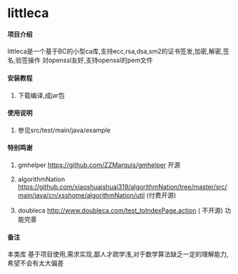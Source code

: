 # littleca

#### 项目介绍
littleca是一个基于BC的小型ca库,支持ecc,rsa,dsa,sm2的证书签发,加密,解密,签名,验签操作
对openssl友好,支持openssl的pem文件


#### 安装教程

1. 下载编译,成jar包

#### 使用说明

1. 参见src/test/main/java/example

#### 特别鸣谢

1. gmhelper https://github.com/ZZMarquis/gmhelper 
开源

2. algorithmNation https://github.com/xiaoshuaishuai319/algorithmNation/tree/master/src/main/java/cn/xsshome/algorithmNation/util
(付费开源)
3. doubleca http://www.doubleca.com/test_toIndexPage.action
( 不开源) 功能完善

#### 备注
本类库 基于项目使用,需求实现,鄙人才疏学浅,对于数学算法缺乏一定的理解能力,希望不会有太大偏差

